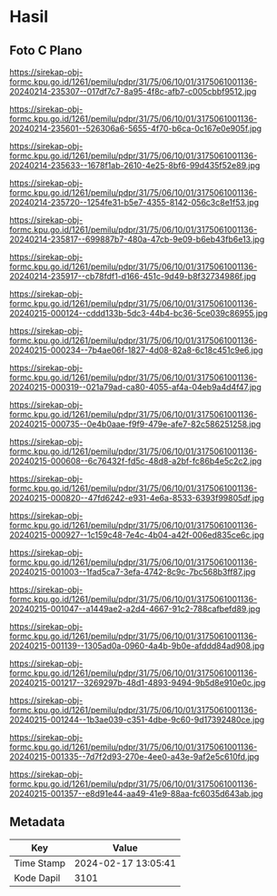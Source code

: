 # Hasil

## Foto C Plano

https://sirekap-obj-formc.kpu.go.id/1261/pemilu/pdpr/31/75/06/10/01/3175061001136-20240214-235307--017df7c7-8a95-4f8c-afb7-c005cbbf9512.jpg

https://sirekap-obj-formc.kpu.go.id/1261/pemilu/pdpr/31/75/06/10/01/3175061001136-20240214-235601--526306a6-5655-4f70-b6ca-0c167e0e905f.jpg

https://sirekap-obj-formc.kpu.go.id/1261/pemilu/pdpr/31/75/06/10/01/3175061001136-20240214-235633--1678f1ab-2610-4e25-8bf6-99d435f52e89.jpg

https://sirekap-obj-formc.kpu.go.id/1261/pemilu/pdpr/31/75/06/10/01/3175061001136-20240214-235720--1254fe31-b5e7-4355-8142-056c3c8e1f53.jpg

https://sirekap-obj-formc.kpu.go.id/1261/pemilu/pdpr/31/75/06/10/01/3175061001136-20240214-235817--699887b7-480a-47cb-9e09-b6eb43fb6e13.jpg

https://sirekap-obj-formc.kpu.go.id/1261/pemilu/pdpr/31/75/06/10/01/3175061001136-20240214-235917--cb78fdf1-d166-451c-9d49-b8f32734986f.jpg

https://sirekap-obj-formc.kpu.go.id/1261/pemilu/pdpr/31/75/06/10/01/3175061001136-20240215-000124--cddd133b-5dc3-44b4-bc36-5ce039c86955.jpg

https://sirekap-obj-formc.kpu.go.id/1261/pemilu/pdpr/31/75/06/10/01/3175061001136-20240215-000234--7b4ae06f-1827-4d08-82a8-6c18c451c9e6.jpg

https://sirekap-obj-formc.kpu.go.id/1261/pemilu/pdpr/31/75/06/10/01/3175061001136-20240215-000319--021a79ad-ca80-4055-af4a-04eb9a4d4f47.jpg

https://sirekap-obj-formc.kpu.go.id/1261/pemilu/pdpr/31/75/06/10/01/3175061001136-20240215-000735--0e4b0aae-f9f9-479e-afe7-82c586251258.jpg

https://sirekap-obj-formc.kpu.go.id/1261/pemilu/pdpr/31/75/06/10/01/3175061001136-20240215-000608--6c76432f-fd5c-48d8-a2bf-fc86b4e5c2c2.jpg

https://sirekap-obj-formc.kpu.go.id/1261/pemilu/pdpr/31/75/06/10/01/3175061001136-20240215-000820--47fd6242-e931-4e6a-8533-6393f99805df.jpg

https://sirekap-obj-formc.kpu.go.id/1261/pemilu/pdpr/31/75/06/10/01/3175061001136-20240215-000927--1c159c48-7e4c-4b04-a42f-006ed835ce6c.jpg

https://sirekap-obj-formc.kpu.go.id/1261/pemilu/pdpr/31/75/06/10/01/3175061001136-20240215-001003--1fad5ca7-3efa-4742-8c9c-7bc568b3ff87.jpg

https://sirekap-obj-formc.kpu.go.id/1261/pemilu/pdpr/31/75/06/10/01/3175061001136-20240215-001047--a1449ae2-a2d4-4667-91c2-788cafbefd89.jpg

https://sirekap-obj-formc.kpu.go.id/1261/pemilu/pdpr/31/75/06/10/01/3175061001136-20240215-001139--1305ad0a-0960-4a4b-9b0e-afddd84ad908.jpg

https://sirekap-obj-formc.kpu.go.id/1261/pemilu/pdpr/31/75/06/10/01/3175061001136-20240215-001217--3269297b-48d1-4893-9494-9b5d8e910e0c.jpg

https://sirekap-obj-formc.kpu.go.id/1261/pemilu/pdpr/31/75/06/10/01/3175061001136-20240215-001244--1b3ae039-c351-4dbe-9c60-9d17392480ce.jpg

https://sirekap-obj-formc.kpu.go.id/1261/pemilu/pdpr/31/75/06/10/01/3175061001136-20240215-001335--7d7f2d93-270e-4ee0-a43e-9af2e5c610fd.jpg

https://sirekap-obj-formc.kpu.go.id/1261/pemilu/pdpr/31/75/06/10/01/3175061001136-20240215-001357--e8d91e44-aa49-41e9-88aa-fc6035d643ab.jpg


## Metadata

| Key        | Value               |
| ---------- | ------------------- |
| Time Stamp | 2024-02-17 13:05:41 |
| Kode Dapil | 3101                |



